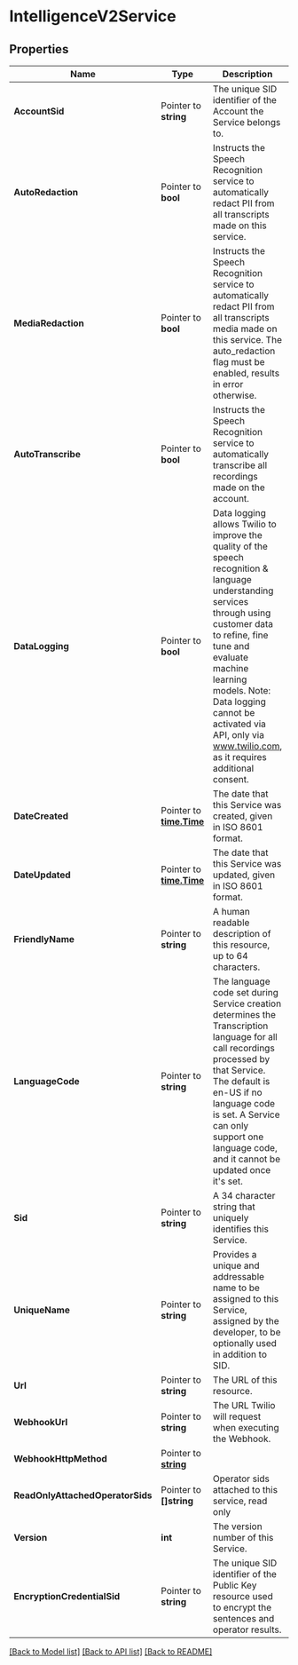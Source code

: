 # IntelligenceV2Service

## Properties

Name | Type | Description | Notes
------------ | ------------- | ------------- | -------------
**AccountSid** | Pointer to **string** | The unique SID identifier of the Account the Service belongs to. |
**AutoRedaction** | Pointer to **bool** | Instructs the Speech Recognition service to automatically redact PII from all transcripts made on this service. |
**MediaRedaction** | Pointer to **bool** | Instructs the Speech Recognition service to automatically redact PII from all transcripts media made on this service. The auto_redaction flag must be enabled, results in error otherwise. |
**AutoTranscribe** | Pointer to **bool** | Instructs the Speech Recognition service to automatically transcribe all recordings made on the account. |
**DataLogging** | Pointer to **bool** | Data logging allows Twilio to improve the quality of the speech recognition & language understanding services through using customer data to refine, fine tune and evaluate machine learning models. Note: Data logging cannot be activated via API, only via www.twilio.com, as it requires additional consent. |
**DateCreated** | Pointer to [**time.Time**](time.Time.md) | The date that this Service was created, given in ISO 8601 format. |
**DateUpdated** | Pointer to [**time.Time**](time.Time.md) | The date that this Service was updated, given in ISO 8601 format. |
**FriendlyName** | Pointer to **string** | A human readable description of this resource, up to 64 characters. |
**LanguageCode** | Pointer to **string** | The language code set during Service creation determines the Transcription language for all call recordings processed by that Service. The default is en-US if no language code is set. A Service can only support one language code, and it cannot be updated once it's set. |
**Sid** | Pointer to **string** | A 34 character string that uniquely identifies this Service. |
**UniqueName** | Pointer to **string** | Provides a unique and addressable name to be assigned to this Service, assigned by the developer, to be optionally used in addition to SID. |
**Url** | Pointer to **string** | The URL of this resource. |
**WebhookUrl** | Pointer to **string** | The URL Twilio will request when executing the Webhook. |
**WebhookHttpMethod** | Pointer to [**string**](ServiceEnumHttpMethod.md) |  |
**ReadOnlyAttachedOperatorSids** | Pointer to **[]string** | Operator sids attached to this service, read only |
**Version** | **int** | The version number of this Service. |[optional] [default to 0]
**EncryptionCredentialSid** | Pointer to **string** | The unique SID identifier of the Public Key resource used to encrypt the sentences and operator results. |

[[Back to Model list]](../README.md#documentation-for-models) [[Back to API list]](../README.md#documentation-for-api-endpoints) [[Back to README]](../README.md)


